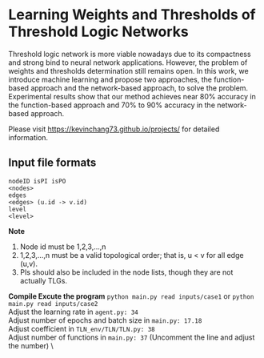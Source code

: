 # Learning Weights and Thresholds of Threshold Logic Networks

Threshold logic network is more viable nowadays due to its compactness and strong bind to neural network applications. However, the problem of weights and thresholds determination still remains open. In this work, we introduce machine learning and propose two approaches, the function-based approach and the network-based approach, to solve the problem. Experimental results show that our method achieves near 80% accuracy in the function-based approach and 70% to 90% accuracy in the network-based approach.

Please visit https://kevinchang73.github.io/projects/ for detailed information.

## Input file formats
`nodeID isPI isPO` \
`<nodes>` \
`edges` \
`<edges> (u.id -> v.id)` \
`level` \
`<level>`

**Note**
1. Node id must be 1,2,3,...,n
2. 1,2,3,...,n must be a valid topological order; that is, u < v for all edge (u,v).
3. PIs should also be included in the node lists, though they are not actually TLGs.

**Compile Excute the program**
`python main.py read inputs/case1` or `python main.py read inputs/case2` \
Adjust the learning rate in `agent.py: 34` \
Adjust number of epochs and batch size in `main.py: 17.18` \
Adjust coefficient in `TLN_env/TLN/TLN.py: 38` \
Adjust number of functions in `main.py: 37` (Uncomment the line and adjust the number) \
